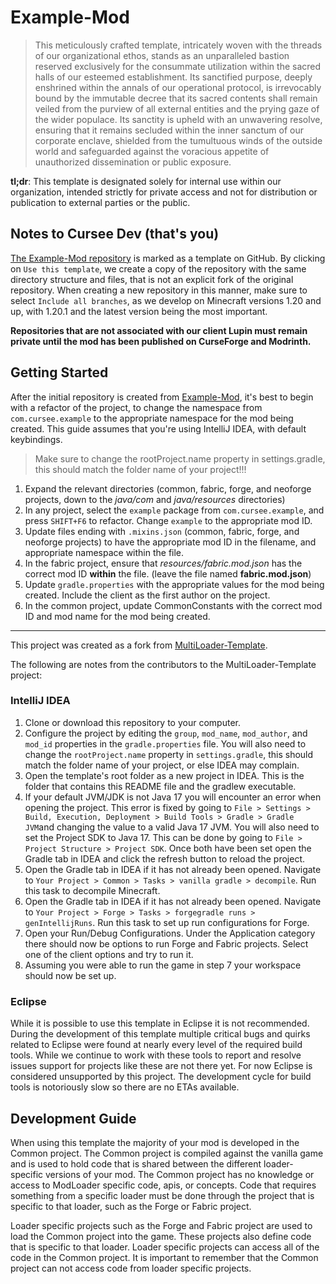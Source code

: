 # Example-Mod

> This meticulously crafted template, intricately woven with the threads of our organizational ethos, stands as 
> an unparalleled bastion reserved exclusively for the consummate utilization within the sacred halls of our esteemed 
> establishment. Its sanctified purpose, deeply enshrined within the annals of our operational protocol, is irrevocably 
> bound by the immutable decree that its sacred contents shall remain veiled from the purview of all external entities 
> and the prying gaze of the wider populace. Its sanctity is upheld with an unwavering resolve, ensuring that it remains 
> secluded within the inner sanctum of our corporate enclave, shielded from the tumultuous winds of the outside world 
> and safeguarded against the voracious appetite of unauthorized dissemination or public exposure.

**tl;dr**: This template is designated solely for internal use within our organization, intended strictly for private 
access and not for distribution or publication to external parties or the public.

## Notes to Cursee Dev (that's you)

[The Example-Mod repository](https://github.com/Cursee-Development/Example-Mod) is marked as a template on GitHub. 
By clicking on `Use this template`, we create a copy of the repository with the same directory structure and files, 
that is not an explicit fork of the original repository.
When creating a new repository in this manner, make sure to select `Include all branches`, as we develop on Minecraft 
versions 1.20 and up, with 1.20.1 and the latest version being the most important. 

**Repositories that are not associated 
with our client Lupin must remain private until the mod has been published on CurseForge and Modrinth.**

## Getting Started

After the initial repository is created from [Example-Mod](https://github.com/Cursee-Development/Example-Mod), it's best
to begin with a refactor of the project, to change the namespace from `com.cursee.example` to the appropriate namespace
for the mod being created. This guide assumes that you're using IntelliJ IDEA, with default keybindings.

> Make sure to change the rootProject.name property in settings.gradle, this should match the folder name of your project!!!

1. Expand the relevant directories (common, fabric, forge, and neoforge projects, down to the *java/com* and *java/resources* directories)
2. In any project, select the `example` package from `com.cursee.example`, and press `SHIFT+F6` to refactor. Change `example` to the appropriate mod ID.
3. Update files ending with `.mixins.json` (common, fabric, forge, and neoforge projects) to have the appropriate mod ID in the filename, and appropriate namespace within the file.
4. In the fabric project, ensure that *resources/fabric.mod.json* has the correct mod ID **within** the file. (leave the file named **fabric.mod.json**)
5. Update `gradle.properties` with the appropriate values for the mod being created. Include the client as the first author on the project.
6. In the common project, update CommonConstants with the correct mod ID and mod name for the mod being created.

---

This project was created as a fork from [MultiLoader-Template](https://github.com/jaredlll08/MultiLoader-Template). 

The following are notes from the contributors to the MultiLoader-Template project:

### IntelliJ IDEA

1. Clone or download this repository to your computer.
2. Configure the project by editing the `group`, `mod_name`, `mod_author`, and `mod_id` properties in the `gradle.properties` file. You will also need to change the `rootProject.name`  property in `settings.gradle`, this should match the folder name of your project, or else IDEA may complain.
3. Open the template's root folder as a new project in IDEA. This is the folder that contains this README file and the gradlew executable.
4. If your default JVM/JDK is not Java 17 you will encounter an error when opening the project. This error is fixed by going to `File > Settings > Build, Execution, Deployment > Build Tools > Gradle > Gradle JVM`and changing the value to a valid Java 17 JVM. You will also need to set the Project SDK to Java 17. This can be done by going to `File > Project Structure > Project SDK`. Once both have been set open the Gradle tab in IDEA and click the refresh button to reload the project.
5. Open the Gradle tab in IDEA if it has not already been opened. Navigate to `Your Project > Common > Tasks > vanilla gradle > decompile`. Run this task to decompile Minecraft.
6. Open the Gradle tab in IDEA if it has not already been opened. Navigate to `Your Project > Forge > Tasks > forgegradle runs > genIntellijRuns`. Run this task to set up run configurations for Forge.
7. Open your Run/Debug Configurations. Under the Application category there should now be options to run Forge and Fabric projects. Select one of the client options and try to run it.
8. Assuming you were able to run the game in step 7 your workspace should now be set up.

### Eclipse
While it is possible to use this template in Eclipse it is not recommended. During the development of this template multiple critical bugs and quirks related to Eclipse were found at nearly every level of the required build tools. While we continue to work with these tools to report and resolve issues support for projects like these are not there yet. For now Eclipse is considered unsupported by this project. The development cycle for build tools is notoriously slow so there are no ETAs available.

## Development Guide
When using this template the majority of your mod is developed in the Common project. The Common project is compiled against the vanilla game and is used to hold code that is shared between the different loader-specific versions of your mod. The Common project has no knowledge or access to ModLoader specific code, apis, or concepts. Code that requires something from a specific loader must be done through the project that is specific to that loader, such as the Forge or Fabric project.

Loader specific projects such as the Forge and Fabric project are used to load the Common project into the game. These projects also define code that is specific to that loader. Loader specific projects can access all of the code in the Common project. It is important to remember that the Common project can not access code from loader specific projects.
